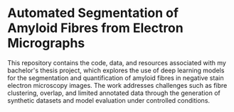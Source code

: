 # Automated Segmentation of Amyloid Fibres from Electron Micrographs

This repository contains the code, data, and resources associated with my bachelor's thesis project, which explores the use of deep learning models for the segmentation and quantification of amyloid fibres in negative stain electron microscopy images. The work addresses challenges such as fibre clustering, overlap, and limited annotated data through the generation of synthetic datasets and model evaluation under controlled conditions.

